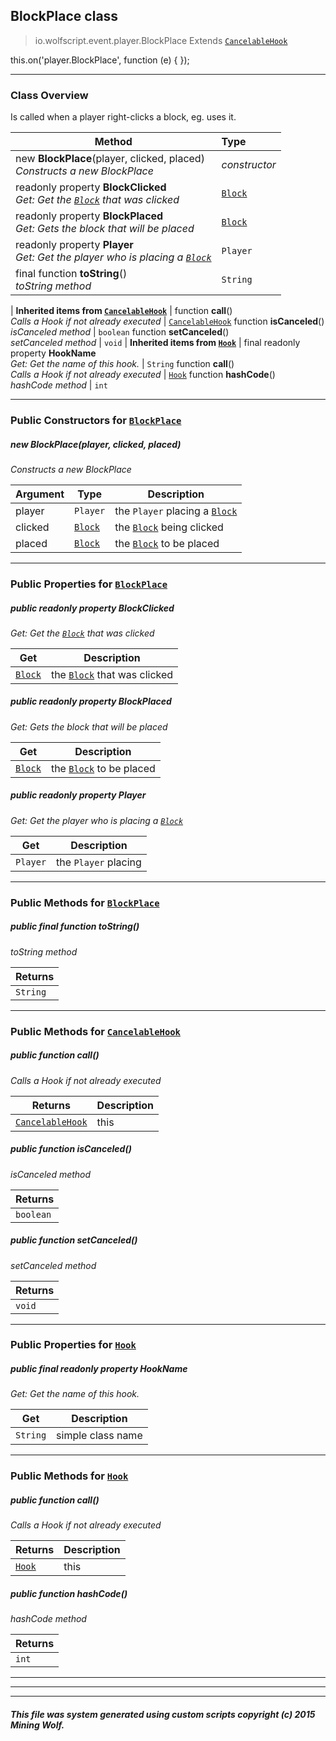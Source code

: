 ## BlockPlace __class__

>io.wolfscript.event.player.BlockPlace
>Extends [`CancelableHook`](../../hook/CancelableHook.md)

this.on('player.BlockPlace', function (e) { });

---

### Class Overview

Is called when a player right-clicks a block, eg. uses it.

Method | Type   
--- | :--- 
new __BlockPlace__(player, clicked, placed) <br> _Constructs a new BlockPlace_ | _constructor_
 readonly property __BlockClicked__ <br> _Get: Get the [`Block`](../../api/world/blocks/Block.md) that was clicked_ | [`Block`](../../api/world/blocks/Block.md)
 readonly property __BlockPlaced__ <br> _Get: Gets the block that will be placed_ | [`Block`](../../api/world/blocks/Block.md)
 readonly property __Player__ <br> _Get: Get the player who is placing a [`Block`](../../api/world/blocks/Block.md)_ | `Player`
final function __toString__() <br> _toString method_ | `String`
 |
__Inherited items from [`CancelableHook`](../../hook/CancelableHook.md)__ |
 function __call__() <br> _Calls a Hook if not already executed_ | [`CancelableHook`](../../hook/CancelableHook.md)
 function __isCanceled__() <br> _isCanceled method_ | `boolean`
 function __setCanceled__() <br> _setCanceled method_ | `void`
 |
__Inherited items from [`Hook`](../../hook/Hook.md)__ |
final readonly property __HookName__ <br> _Get: Get the name of this hook._ | `String`
 function __call__() <br> _Calls a Hook if not already executed_ | [`Hook`](../../hook/Hook.md)
 function __hashCode__() <br> _hashCode method_ | `int`







---

### Public Constructors for [`BlockPlace`](BlockPlace.md)

##### <a id='blockplace'></a>new __BlockPlace__(player, clicked, placed) 

_Constructs a new BlockPlace_

Argument | Type | Description  
--- | --- | --- 
player | `Player` | the `Player` placing a [`Block`](../../api/world/blocks/Block.md)
clicked | [`Block`](../../api/world/blocks/Block.md) | the [`Block`](../../api/world/blocks/Block.md) being clicked
placed | [`Block`](../../api/world/blocks/Block.md) | the [`Block`](../../api/world/blocks/Block.md) to be placed

---

### Public Properties for [`BlockPlace`](BlockPlace.md)

##### <a id='blockclicked'></a>public  readonly property __BlockClicked__

_Get: Get the [`Block`](../../api/world/blocks/Block.md) that was clicked_

Get | Description
--- | --- 
[`Block`](../../api/world/blocks/Block.md) | the [`Block`](../../api/world/blocks/Block.md) that was clicked



##### <a id='blockplaced'></a>public  readonly property __BlockPlaced__

_Get: Gets the block that will be placed_

Get | Description
--- | --- 
[`Block`](../../api/world/blocks/Block.md) | the [`Block`](../../api/world/blocks/Block.md) to be placed



##### <a id='player'></a>public  readonly property __Player__

_Get: Get the player who is placing a [`Block`](../../api/world/blocks/Block.md)_

Get | Description
--- | --- 
`Player` | the `Player` placing



---

### Public Methods for [`BlockPlace`](BlockPlace.md)

##### <a id='tostring'></a>public final function __toString__()

_toString method_

Returns | 
--- | 
`String` |


---

### Public Methods for [`CancelableHook`](../../hook/CancelableHook.md)

##### <a id='call'></a>public  function __call__()

_Calls a Hook if not already executed_

Returns | Description
--- | --- 
[`CancelableHook`](../../hook/CancelableHook.md) | this


##### <a id='iscanceled'></a>public  function __isCanceled__()

_isCanceled method_

Returns | 
--- | 
`boolean` |


##### <a id='setcanceled'></a>public  function __setCanceled__()

_setCanceled method_

Returns | 
--- | 
`void` |


---

### Public Properties for [`Hook`](../../hook/Hook.md)

##### <a id='hookname'></a>public final readonly property __HookName__

_Get: Get the name of this hook._

Get | Description
--- | --- 
`String` | simple class name



---

### Public Methods for [`Hook`](../../hook/Hook.md)

##### <a id='call'></a>public  function __call__()

_Calls a Hook if not already executed_

Returns | Description
--- | --- 
[`Hook`](../../hook/Hook.md) | this


##### <a id='hashcode'></a>public  function __hashCode__()

_hashCode method_

Returns | 
--- | 
`int` |


---


---


---


##### This file was system generated using custom scripts copyright (c) 2015 Mining Wolf.
	

